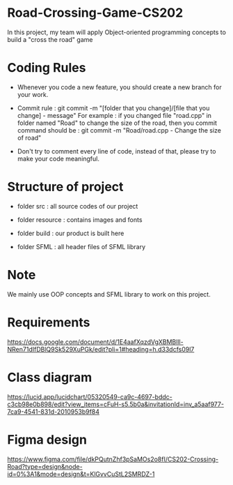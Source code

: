 # Road-Crossing-Game-CS202
In this project, my team will apply Object-oriented programming concepts to build a "cross the road" game

# Coding Rules
- Whenever you code a new feature, you should create a new branch for your work.

- Commit rule : 
    git commit -m "[folder that you change]/[file that you change] - message"
    For example :
        if you changed file "road.cpp" in folder named "Road" to change the size of the road, then you commit command should be :
            git commit -m "Road/road.cpp - Change the size of road"
        
- Don't try to comment every line of code, instead of that, please try to make your code meaningful.

# Structure of project
- folder src : all source codes of our project

- folder resource : contains images and fonts

- folder build : our product is built here

- folder SFML : all header files of SFML library

# Note 

We mainly use OOP concepts and SFML library to work on this project.

# Requirements
https://docs.google.com/document/d/1E4aafXqzdVgXBMBlll-NRen71dIfDBlQ9Sk529XuPGk/edit?pli=1#heading=h.d33dcfs09l7

# Class diagram
https://lucid.app/lucidchart/05320549-ca9c-4697-bddc-c3cb98e0b898/edit?view_items=cFuH-s5.5b0a&invitationId=inv_a5aaf977-7ca9-4541-831d-2010953b9f84

# Figma design
https://www.figma.com/file/dkPQutnZhf3pSaMOs2o8fI/CS202-Crossing-Road?type=design&node-id=0%3A1&mode=design&t=KlGvvCuStL2SMRDZ-1
